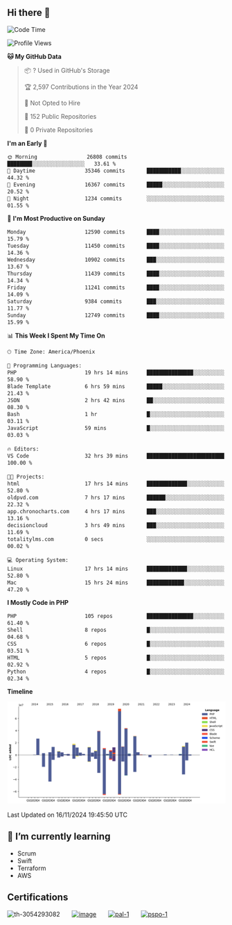 ## Hi there 👋

<!--START_SECTION:waka-->
![Code Time](http://img.shields.io/badge/Code%20Time-10%2C347%20hrs%2050%20mins-blue)

![Profile Views](http://img.shields.io/badge/Profile%20Views-1-blue)

**🐱 My GitHub Data** 

> 📦 ? Used in GitHub's Storage 
 > 
> 🏆 2,597 Contributions in the Year 2024
 > 
> 🚫 Not Opted to Hire
 > 
> 📜 152 Public Repositories 
 > 
> 🔑 0 Private Repositories 
 > 
**I'm an Early 🐤** 

```text
🌞 Morning                26808 commits       ████████░░░░░░░░░░░░░░░░░   33.61 % 
🌆 Daytime                35346 commits       ███████████░░░░░░░░░░░░░░   44.32 % 
🌃 Evening                16367 commits       █████░░░░░░░░░░░░░░░░░░░░   20.52 % 
🌙 Night                  1234 commits        ░░░░░░░░░░░░░░░░░░░░░░░░░   01.55 % 
```
📅 **I'm Most Productive on Sunday** 

```text
Monday                   12590 commits       ████░░░░░░░░░░░░░░░░░░░░░   15.79 % 
Tuesday                  11450 commits       ████░░░░░░░░░░░░░░░░░░░░░   14.36 % 
Wednesday                10902 commits       ███░░░░░░░░░░░░░░░░░░░░░░   13.67 % 
Thursday                 11439 commits       ████░░░░░░░░░░░░░░░░░░░░░   14.34 % 
Friday                   11241 commits       ████░░░░░░░░░░░░░░░░░░░░░   14.09 % 
Saturday                 9384 commits        ███░░░░░░░░░░░░░░░░░░░░░░   11.77 % 
Sunday                   12749 commits       ████░░░░░░░░░░░░░░░░░░░░░   15.99 % 
```


📊 **This Week I Spent My Time On** 

```text
🕑︎ Time Zone: America/Phoenix

💬 Programming Languages: 
PHP                      19 hrs 14 mins      ███████████████░░░░░░░░░░   58.90 % 
Blade Template           6 hrs 59 mins       █████░░░░░░░░░░░░░░░░░░░░   21.43 % 
JSON                     2 hrs 42 mins       ██░░░░░░░░░░░░░░░░░░░░░░░   08.30 % 
Bash                     1 hr                █░░░░░░░░░░░░░░░░░░░░░░░░   03.11 % 
JavaScript               59 mins             █░░░░░░░░░░░░░░░░░░░░░░░░   03.03 % 

🔥 Editors: 
VS Code                  32 hrs 39 mins      █████████████████████████   100.00 % 

🐱‍💻 Projects: 
html                     17 hrs 14 mins      █████████████░░░░░░░░░░░░   52.80 % 
oldpvd.com               7 hrs 17 mins       ██████░░░░░░░░░░░░░░░░░░░   22.32 % 
app.chronocharts.com     4 hrs 17 mins       ███░░░░░░░░░░░░░░░░░░░░░░   13.16 % 
decisioncloud            3 hrs 49 mins       ███░░░░░░░░░░░░░░░░░░░░░░   11.69 % 
totalitylms.com          0 secs              ░░░░░░░░░░░░░░░░░░░░░░░░░   00.02 % 

💻 Operating System: 
Linux                    17 hrs 14 mins      █████████████░░░░░░░░░░░░   52.80 % 
Mac                      15 hrs 24 mins      ████████████░░░░░░░░░░░░░   47.20 % 
```

**I Mostly Code in PHP** 

```text
PHP                      105 repos           ███████████████░░░░░░░░░░   61.40 % 
Shell                    8 repos             █░░░░░░░░░░░░░░░░░░░░░░░░   04.68 % 
CSS                      6 repos             █░░░░░░░░░░░░░░░░░░░░░░░░   03.51 % 
HTML                     5 repos             █░░░░░░░░░░░░░░░░░░░░░░░░   02.92 % 
Python                   4 repos             █░░░░░░░░░░░░░░░░░░░░░░░░   02.34 % 
```



**Timeline**

![Lines of Code chart](https://raw.githubusercontent.com/mikebronner/mikebronner/master/assets/bar_graph.png)


 Last Updated on 16/11/2024 19:45:50 UTC
<!--END_SECTION:waka-->

<!--
**mikebronner/mikebronner** is a ✨ _special_ ✨ repository because its `README.md` (this file) appears on your GitHub profile.

Here are some ideas to get you started:

- 🔭 I’m currently working on ...
- 🌱 I’m currently learning ...
- 👯 I’m looking to collaborate on ...
- 🤔 I’m looking for help with ...
- 💬 Ask me about ...
- 📫 How to reach me: ...
- 😄 Pronouns: ...
- ⚡ Fun fact: ...
-->

## 🌱 I’m currently learning

- Scrum
- Swift
- Terraform
- AWS

## Certifications

![th-3054293082](https://user-images.githubusercontent.com/1791050/208267034-c5006f82-ae89-41eb-9478-7106c5aba070.jpg)
&nbsp;&nbsp;&nbsp;&nbsp;&nbsp;
[![image](https://user-images.githubusercontent.com/1791050/208267032-13c8c426-f627-448d-b23e-e3dd74b6712a.png)](https://www.credly.com/users/mike-bronner)
&nbsp;&nbsp;&nbsp;&nbsp;&nbsp;
[![pal-1](https://github.com/mikebronner/mikebronner/assets/1791050/3384899a-848a-4e35-8cee-e35261b5ccce)](https://www.credly.com/users/mike-bronner)
&nbsp;&nbsp;&nbsp;&nbsp;&nbsp;
[![pspo-1](https://github.com/user-attachments/assets/7a6e28a4-7e44-4218-ba25-468d8c703864)](https://www.credly.com/users/mike-bronner)
